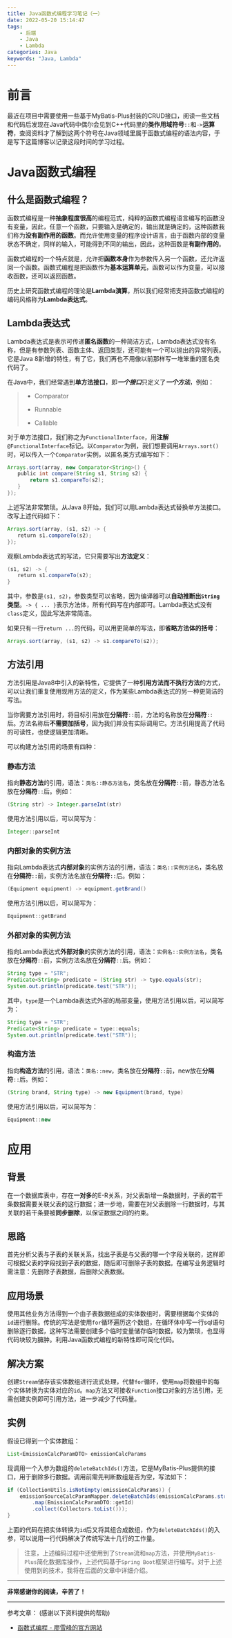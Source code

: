 ```yaml
---
title: Java函数式编程学习笔记（一）
date: 2022-05-20 15:14:47
tags:
    - 后端
    - Java
    - Lambda
categories: Java
keywords: "Java, Lambda"
---
```

# 前言
最近在项目中需要使用一些基于MyBatis-Plus封装的CRUD接口，阅读一些文档和代码后发现在Java代码中偶尔会见到C++代码里的**类作用域符号**`::`和`->`**运算符**，查阅资料才了解到这两个符号在Java领域里属于函数式编程的语法内容，于是写下这篇博客以记录这段时间的学习过程。

# Java函数式编程
## 什么是函数式编程？
函数式编程是一种**抽象程度很高**的编程范式，纯粹的函数式编程语言编写的函数没有变量，因此，任意一个函数，只要输入是确定的，输出就是确定的，这种函数我们称为**没有副作用的函数**。而允许使用变量的程序设计语言，由于函数内部的变量状态不确定，同样的输入，可能得到不同的输出，因此，这种函数是**有副作用的**。

函数式编程的一个特点就是，允许把**函数本身**作为参数传入另一个函数，还允许返回一个函数。函数式编程是把函数作为**基本运算单元**，函数可以作为变量，可以接收函数，还可以返回函数。

历史上研究函数式编程的理论是**Lambda演算**，所以我们经常把支持函数式编程的编码风格称为**Lambda表达式**。

## Lambda表达式
Lambda表达式是表示可传递**匿名函数**的一种简洁方式，Lambda表达式没有名称，但是有参数列表、函数主体、返回类型，还可能有一个可以抛出的异常列表。它是Java 8新增的特性，有了它，我们再也不用像以前那样写一堆笨重的匿名类代码了。

在Java中，我们经常遇到**单方法接口**，即***一个接口***只定义了***一个方法***，例如：

> - Comparator
>
> - Runnable
>
> - Callable

对于单方法接口，我们称之为`FunctionalInterface`，用**注解**`@FunctionalInterface`标记。以`Comparator`为例，我们想要调用`Arrays.sort()`时，可以传入一个`Comparator`实例，以匿名类方式编写如下：

```java
Arrays.sort(array, new Comparator<String>() {
　　public int compare(String s1, String s2) {
　　    return s1.compareTo(s2);
　　}
});
```

上述写法非常繁琐。从Java 8开始，我们可以用Lambda表达式替换单方法接口。改写上述代码如下：

```java
Arrays.sort(array, (s1, s2) -> {
　　return s1.compareTo(s2);
});
```

观察Lambda表达式的写法，它只需要写出**方法定义**：

```java
(s1, s2) -> {
　　return s1.compareTo(s2);
}
```

其中，参数是`(s1, s2)`，参数类型可以省略，因为编译器可以**自动推断出`String`类型**。`-> { ... }`表示方法体，所有代码写在内部即可。Lambda表达式没有`class`定义，因此写法非常简洁。

如果只有一行`return ...`的代码，可以用更简单的写法，即**省略方法体的括号**：

```java
Arrays.sort(array, (s1, s2) -> s1.compareTo(s2));
```

## 方法引用
方法引用是Java8中引入的新特性，它提供了一种**引用方法而不执行方法**的方式，可以让我们重复使用现用方法的定义，作为某些Lambda表达式的另一种更简洁的写法。

当你需要方法引用时，将目标引用放在**分隔符**`::`前，方法的名称放在**分隔符**`::`后。方法名称后**不需要加括号**，因为我们并没有实际调用它。方法引用提高了代码的可读性，也使逻辑更加清晰。

可以构建方法引用的场景有四种：

### 静态方法
指向**静态方法**的引用，语法：`类名::静态方法名`，类名放在**分隔符**`::`前，静态方法名放在**分隔符**`::`后。例如：

```java
(String str) -> Integer.parseInt(str)
```

使用方法引用以后，可以简写为：

```java
Integer::parseInt
```

### 内部对象的实例方法
指向Lambda表达式**内部对象**的实例方法的引用，语法：`类名::实例方法名`，类名放在**分隔符**`::`前，实例方法名放在**分隔符**`::`后。例如：

```java
(Equipment equipment) -> equipment.getBrand()
```

使用方法引用以后，可以简写为：

```java
Equipment::getBrand
```

### 外部对象的实例方法
指向Lambda表达式**外部对象**的实例方法的引用，语法：`实例名::实例方法名`，类名放在**分隔符**`::`前，实例方法名放在**分隔符**`::`后。例如：

```java
String type = "STR";
Predicate<String> predicate = (String str) -> type.equals(str);
System.out.println(predicate.test("STR"));
```

其中，`type`是一个Lambda表达式外部的局部变量，使用方法引用以后，可以简写为：

```java
String type = "STR";
Predicate<String> predicate = type::equals;
System.out.println(predicate.test("STR"));
```

### 构造方法
指向**构造方法**的引用，语法：`类名::new`，类名放在**分隔符**`::`前，new放在**分隔符**`::`后。例如：

```java
(String brand, String type) -> new Equipment(brand, type)
```

使用方法引用以后，可以简写为：

```java
Equipment::new
```

# 应用
## 背景
在一个数据库表中，存在**一对多**的E-R关系，对父表新增一条数据时，子表的若干条数据需要关联父表的这行数据；进一步地，需要在对父表删除一行数据时，与其关联的若干条要被**同步删除**，以保证数据之间的约束。

## 思路
首先分析父表与子表的关联关系，找出子表是与父表的哪一个字段关联的，这样即可根据父表的字段找到子表的数据，随后即可删除子表的数据。在编写业务逻辑时需注意：先删除子表数据，后删除父表数据。

## 应用场景
使用其他业务方法得到一个由子表数据组成的实体数组时，需要根据每个实体的`id`进行删除。传统的写法是使用`for`循环遍历这个数组，在循环体中写一行sql语句删除逐行数据，这种写法需要创建多个临时变量储存临时数据，较为繁琐，也显得代码块较为臃肿。利用Java函数式编程的新特性即可简化代码。

## 解决方案
创建`Stream`储存该实体数组进行流式处理，代替`for`循环，使用`map`将数组中的每个实体转换为实体对应的`id`。`map`方法又可接收`Function`接口对象的方法引用，无需创建实例即可引用方法，进一步减少了代码量。

## 实例
假设已得到一个实体数组：
```java
List<EmissionCalcParamDTO> emissionCalcParams
```

现调用一个入参为数组的`deleteBatchIds()`方法，它是MyBatis-Plus提供的接口，用于删除多行数据。调用前需先判断数组是否为空，写法如下：

```java
if (CollectionUtils.isNotEmpty(emissionCalcParams)) {
    emissionSourceCalcParamMapper.deleteBatchIds(emissionCalcParams.stream()
        .map(EmissionCalcParamDTO::getId)
        .collect(Collectors.toList()));
}
```

上面的代码在把实体转换为`id`后又将其组合成数组，作为`deleteBatchIds()`的入参，可以说用一行代码解决了传统写法十几行的工作量。
> 注意，上述编码过程中还使用到了`Stream`流和`map`方法，并使用`MyBatis-Plus`简化数据库操作，上述代码基于`Spring Boot`框架进行编写。对于上述使用到的技术，我将在后面的文章中详细介绍。

---
**非常感谢你的阅读，辛苦了！**

---
参考文章： (感谢以下资料提供的帮助)
- [函数式编程 - 廖雪峰的官方网站](https://www.liaoxuefeng.com/wiki/1252599548343744/1255943847278976)
